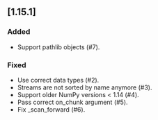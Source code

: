 ## [1.15.1]
### Added
- Support pathlib objects (#7).

### Fixed
- Use correct data types (#2).
- Streams are not sorted by name anymore (#3).
- Support older NumPy versions < 1.14 (#4).
- Pass correct on_chunk argument (#5).
- Fix _scan_forward (#6).
